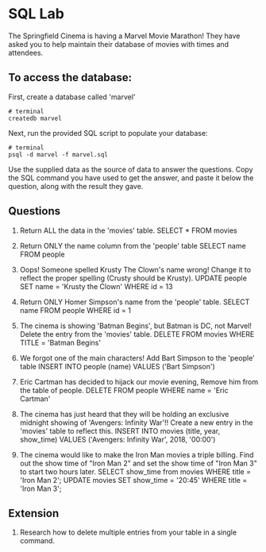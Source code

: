 # SQL Lab

The Springfield Cinema is having a Marvel Movie Marathon! They have asked you to help maintain their database of movies with times and attendees.

## To access the database:

First, create a database called 'marvel'

```
# terminal
createdb marvel
```

Next, run the provided SQL script to populate your database:

```
# terminal
psql -d marvel -f marvel.sql
```

Use the supplied data as the source of data to answer the questions. Copy the SQL command you have used to get the answer, and paste it below the question, along with the result they gave.

## Questions

1.  Return ALL the data in the 'movies' table.
SELECT * FROM movies

2.  Return ONLY the name column from the 'people' table
SELECT name FROM people

3.  Oops! Someone spelled Krusty The Clown's name wrong! Change it to reflect the proper spelling (Crusty should be Krusty).
UPDATE people SET name = 'Krusty the Clown' WHERE id = 13

4.  Return ONLY Homer Simpson's name from the 'people' table.
SELECT name FROM people WHERE id = 1

5.  The cinema is showing 'Batman Begins', but Batman is DC, not Marvel! Delete the entry from the 'movies' table.
DELETE FROM movies WHERE TITLE = 'Batman Begins'

6.  We forgot one of the main characters! Add Bart Simpson to the 'people' table
INSERT INTO people (name) VALUES ('Bart Simpson')

7.  Eric Cartman has decided to hijack our movie evening, Remove him from the table of people.
DELETE FROM people WHERE name = 'Eric Cartman'

8.  The cinema has just heard that they will be holding an exclusive midnight showing of 'Avengers: Infinity War'!! Create a new entry in the 'movies' table to reflect this.
INSERT INTO movies (title, year, show_time) VALUES ('Avengers: Infinity War', 2018, '00:00')

9.  The cinema would like to make the Iron Man movies a triple billing. Find out the show time of "Iron Man 2" and set the show time of "Iron Man 3" to start two hours later.
SELECT show_time from movies WHERE title = 'Iron Man 2';
UPDATE movies SET show_time = '20:45' WHERE title = 'Iron Man 3';

## Extension

1.  Research how to delete multiple entries from your table in a single command.

